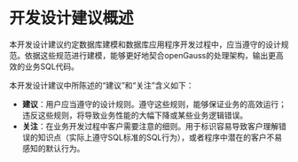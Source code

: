 # 开发设计建议概述<a name="ZH-CN_TOPIC_0000001149427911"></a>

本开发设计建议约定数据库建模和数据库应用程序开发过程中，应当遵守的设计规范。依据这些规范进行建模，能够更好地契合openGauss的处理架构，输出更高效的业务SQL代码。

本开发设计建议中所陈述的“建议”和“关注”含义如下：

-   **建议**：用户应当遵守的设计规则。遵守这些规则，能够保证业务的高效运行；违反这些规则，将导致业务性能的大幅下降或某些业务逻辑错误。
-   **关注**：在业务开发过程中客户需要注意的细则。用于标识容易导致客户理解错误的知识点（实际上遵守SQL标准的SQL行为），或者程序中潜在的客户不易感知的默认行为。

